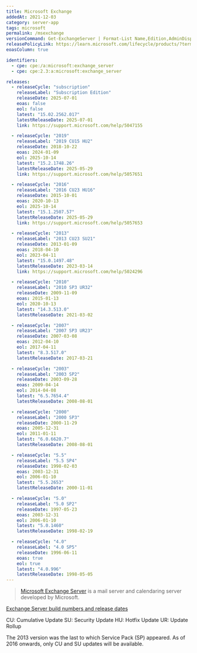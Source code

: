 ```yaml
---
title: Microsoft Exchange
addedAt: 2021-12-03
category: server-app
tags: microsoft
permalink: /msexchange
versionCommand: Get-ExchangeServer | Format-List Name,Edition,AdminDisplayVersion
releasePolicyLink: https://learn.microsoft.com/lifecycle/products/?terms=Exchange%20Server
eoasColumn: true

identifiers:
  - cpe: cpe:/a:microsoft:exchange_server
  - cpe: cpe:2.3:a:microsoft:exchange_server

releases:
  - releaseCycle: "subscription"
    releaseLabel: "Subscription Edition"
    releaseDate: 2025-07-01
    eoas: false
    eol: false
    latest: "15.02.2562.017"
    latestReleaseDate: 2025-07-01
    link: https://support.microsoft.com/help/5047155

  - releaseCycle: "2019"
    releaseLabel: "2019 CU15 HU2"
    releaseDate: 2018-10-22
    eoas: 2024-01-09
    eol: 2025-10-14
    latest: "15.2.1748.26"
    latestReleaseDate: 2025-05-29
    link: https://support.microsoft.com/help/5057651

  - releaseCycle: "2016"
    releaseLabel: "2016 CU23 HU16"
    releaseDate: 2015-10-01
    eoas: 2020-10-13
    eol: 2025-10-14
    latest: "15.1.2507.57"
    latestReleaseDate: 2025-05-29
    link: https://support.microsoft.com/help/5057653

  - releaseCycle: "2013"
    releaseLabel: "2013 CU23 SU21"
    releaseDate: 2013-01-09
    eoas: 2018-04-10
    eol: 2023-04-11
    latest: "15.0.1497.48"
    latestReleaseDate: 2023-03-14
    link: https://support.microsoft.com/help/5024296

  - releaseCycle: "2010"
    releaseLabel: "2010 SP3 UR32"
    releaseDate: 2009-11-09
    eoas: 2015-01-13
    eol: 2020-10-13
    latest: "14.3.513.0"
    latestReleaseDate: 2021-03-02

  - releaseCycle: "2007"
    releaseLabel: "2007 SP3 UR23"
    releaseDate: 2007-03-08
    eoas: 2012-04-10
    eol: 2017-04-11
    latest: "8.3.517.0"
    latestReleaseDate: 2017-03-21

  - releaseCycle: "2003"
    releaseLabel: "2003 SP2"
    releaseDate: 2003-09-28
    eoas: 2009-04-14
    eol: 2014-04-08
    latest: "6.5.7654.4"
    latestReleaseDate: 2008-08-01

  - releaseCycle: "2000"
    releaseLabel: "2000 SP3"
    releaseDate: 2000-11-29
    eoas: 2005-12-31
    eol: 2011-01-11
    latest: "6.0.6620.7"
    latestReleaseDate: 2008-08-01

  - releaseCycle: "5.5"
    releaseLabel: "5.5 SP4"
    releaseDate: 1998-02-03
    eoas: 2003-12-31
    eol: 2006-01-10
    latest: "5.5.2653"
    latestReleaseDate: 2000-11-01

  - releaseCycle: "5.0"
    releaseLabel: "5.0 SP2"
    releaseDate: 1997-05-23
    eoas: 2003-12-31
    eol: 2006-01-10
    latest: "5.0.1460"
    latestReleaseDate: 1998-02-19

  - releaseCycle: "4.0"
    releaseLabel: "4.0 SP5"
    releaseDate: 1996-06-11
    eoas: true
    eol: true
    latest: "4.0.996"
    latestReleaseDate: 1998-05-05
---
```


> [Microsoft Exchange Server](https://en.wikipedia.org/wiki/Microsoft_Exchange_Server) is a mail
> server and calendaring server developed by Microsoft.

[Exchange Server build numbers and release dates](https://learn.microsoft.com/exchange/new-features/build-numbers-and-release-dates)

CU: Cumulative Update
SU: Security Update
HU: Hotfix Update
UR: Update Rollup

The 2013 version was the last to which Service Pack (SP) appeared. As of 2016 onwards, only CU and
SU updates will be available.
